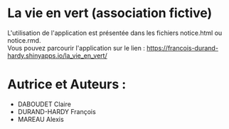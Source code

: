 # La vie en vert (association fictive)
L'utilisation de l'application est présentée dans les fichiers notice.html ou notice.rmd.  
Vous pouvez parcourir l'application sur le lien :  https://francois-durand-hardy.shinyapps.io/la_vie_en_vert/ 

# Autrice et Auteurs :
* DABOUDET Claire
* DURAND-HARDY François
* MAREAU Alexis
